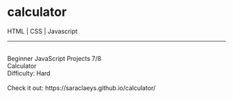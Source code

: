 # calculator
HTML | CSS | Javascript
<hr>
<br>
Beginner JavaScript Projects 7/8 <br>
Calculator <br>
Difficulty: Hard <br>
<br>
Check it out: https://saraclaeys.github.io/calculator/
